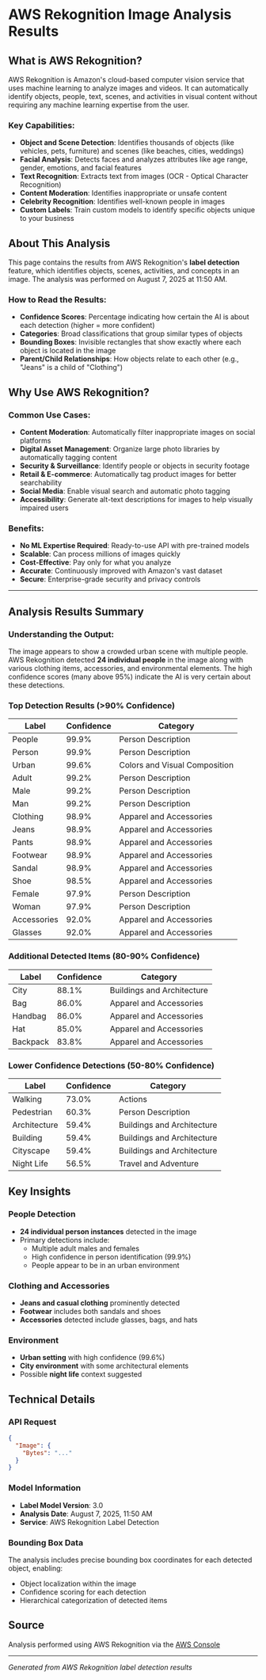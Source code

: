 # AWS Rekognition Image Analysis Results

## What is AWS Rekognition?
AWS Rekognition is Amazon's cloud-based computer vision service that uses machine learning to analyze images and videos. It can automatically identify objects, people, text, scenes, and activities in visual content without requiring any machine learning expertise from the user.

### Key Capabilities:
- **Object and Scene Detection**: Identifies thousands of objects (like vehicles, pets, furniture) and scenes (like beaches, cities, weddings)
- **Facial Analysis**: Detects faces and analyzes attributes like age range, gender, emotions, and facial features
- **Text Recognition**: Extracts text from images (OCR - Optical Character Recognition)
- **Content Moderation**: Identifies inappropriate or unsafe content
- **Celebrity Recognition**: Identifies well-known people in images
- **Custom Labels**: Train custom models to identify specific objects unique to your business

## About This Analysis
This page contains the results from AWS Rekognition's **label detection** feature, which identifies objects, scenes, activities, and concepts in an image. The analysis was performed on August 7, 2025 at 11:50 AM.

### How to Read the Results:
- **Confidence Scores**: Percentage indicating how certain the AI is about each detection (higher = more confident)
- **Categories**: Broad classifications that group similar types of objects
- **Bounding Boxes**: Invisible rectangles that show exactly where each object is located in the image
- **Parent/Child Relationships**: How objects relate to each other (e.g., "Jeans" is a child of "Clothing")

## Why Use AWS Rekognition?

### Common Use Cases:
- **Content Moderation**: Automatically filter inappropriate images on social platforms
- **Digital Asset Management**: Organize large photo libraries by automatically tagging content
- **Security & Surveillance**: Identify people or objects in security footage
- **Retail & E-commerce**: Automatically tag product images for better searchability
- **Social Media**: Enable visual search and automatic photo tagging
- **Accessibility**: Generate alt-text descriptions for images to help visually impaired users

### Benefits:
- **No ML Expertise Required**: Ready-to-use API with pre-trained models
- **Scalable**: Can process millions of images quickly
- **Cost-Effective**: Pay only for what you analyze
- **Accurate**: Continuously improved with Amazon's vast dataset
- **Secure**: Enterprise-grade security and privacy controls

---

## Analysis Results Summary

### Understanding the Output:
The image appears to show a crowded urban scene with multiple people. AWS Rekognition detected **24 individual people** in the image along with various clothing items, accessories, and environmental elements. The high confidence scores (many above 95%) indicate the AI is very certain about these detections.

### Top Detection Results (>90% Confidence)
| Label | Confidence | Category |
|-------|------------|----------|
| People | 99.9% | Person Description |
| Person | 99.9% | Person Description |
| Urban | 99.6% | Colors and Visual Composition |
| Adult | 99.2% | Person Description |
| Male | 99.2% | Person Description |
| Man | 99.2% | Person Description |
| Clothing | 98.9% | Apparel and Accessories |
| Jeans | 98.9% | Apparel and Accessories |
| Pants | 98.9% | Apparel and Accessories |
| Footwear | 98.9% | Apparel and Accessories |
| Sandal | 98.9% | Apparel and Accessories |
| Shoe | 98.5% | Apparel and Accessories |
| Female | 97.9% | Person Description |
| Woman | 97.9% | Person Description |
| Accessories | 92.0% | Apparel and Accessories |
| Glasses | 92.0% | Apparel and Accessories |

### Additional Detected Items (80-90% Confidence)
| Label | Confidence | Category |
|-------|------------|----------|
| City | 88.1% | Buildings and Architecture |
| Bag | 86.0% | Apparel and Accessories |
| Handbag | 86.0% | Apparel and Accessories |
| Hat | 85.0% | Apparel and Accessories |
| Backpack | 83.8% | Apparel and Accessories |

### Lower Confidence Detections (50-80% Confidence)
| Label | Confidence | Category |
|-------|------------|----------|
| Walking | 73.0% | Actions |
| Pedestrian | 60.3% | Person Description |
| Architecture | 59.4% | Buildings and Architecture |
| Building | 59.4% | Buildings and Architecture |
| Cityscape | 59.4% | Buildings and Architecture |
| Night Life | 56.5% | Travel and Adventure |

## Key Insights

### People Detection
- **24 individual person instances** detected in the image
- Primary detections include:
  - Multiple adult males and females
  - High confidence in person identification (99.9%)
  - People appear to be in an urban environment

### Clothing and Accessories
- **Jeans and casual clothing** prominently detected
- **Footwear** includes both sandals and shoes
- **Accessories** detected include glasses, bags, and hats

### Environment
- **Urban setting** with high confidence (99.6%)
- **City environment** with some architectural elements
- Possible **night life** context suggested

## Technical Details

### API Request
```json
{
  "Image": {
    "Bytes": "..."
  }
}
```

### Model Information
- **Label Model Version**: 3.0
- **Analysis Date**: August 7, 2025, 11:50 AM
- **Service**: AWS Rekognition Label Detection

### Bounding Box Data
The analysis includes precise bounding box coordinates for each detected object, enabling:
- Object localization within the image
- Confidence scoring for each detection
- Hierarchical categorization of detected items

## Source
Analysis performed using AWS Rekognition via the [AWS Console](https://us-west-2.console.aws.amazon.com/rekognition/home?region=us-west-2#/label-detection)

---

*Generated from AWS Rekognition label detection results*
